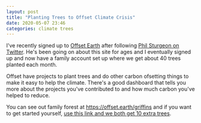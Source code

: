 ```yaml
---
layout: post
title: "Planting Trees to Offset Climate Crisis"
date: 2020-05-07 23:46
categories: climate trees
---
```

I've recently signed up to [Offset Earth](https://offset.earth) after following [Phil Sturgeon on Twitter](https://twitter.com/philsturgeon).
He's been going on about this site for ages and I eventually signed up and now have a family account set up where we get about 40 trees planted each month.

Offset have projects to plant trees and do other carbon ofsetting things to make it easy to help the climate.
There's a good dashboard that tells you more about the projects you've contributed to and how much carbon you've helped to reduce.

You can see out family forest at https://offset.earth/griffins and if you want to get started yourself, [use this link and we both get 10 extra trees](https://offset.earth/?r=5ea0c82962f64a00179ea048).
